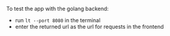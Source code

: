 To test the app with the golang backend:
- run `lt --port 8080` in the terminal
- enter the returned url as the url for requests in the frontend

